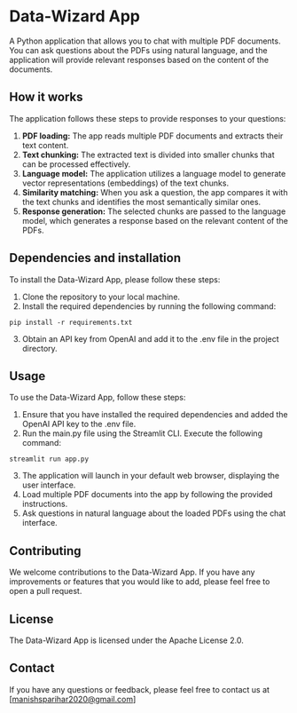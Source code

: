 # Data-Wizard App

A Python application that allows you to chat with multiple PDF documents. You can ask questions about the PDFs using natural language, and the application will provide relevant responses based on the content of the documents.

## How it works

The application follows these steps to provide responses to your questions:

1. **PDF loading:** The app reads multiple PDF documents and extracts their text content.
2. **Text chunking:** The extracted text is divided into smaller chunks that can be processed effectively.
3. **Language model:** The application utilizes a language model to generate vector representations (embeddings) of the text chunks.
4. **Similarity matching:** When you ask a question, the app compares it with the text chunks and identifies the most semantically similar ones.
5. **Response generation:** The selected chunks are passed to the language model, which generates a response based on the relevant content of the PDFs.

## Dependencies and installation

To install the Data-Wizard App, please follow these steps:

1. Clone the repository to your local machine.
2. Install the required dependencies by running the following command:
```
pip install -r requirements.txt

```
3. Obtain an API key from OpenAI and add it to the .env file in the project directory.

## Usage

To use the Data-Wizard App, follow these steps:

1. Ensure that you have installed the required dependencies and added the OpenAI API key to the .env file.
2. Run the main.py file using the Streamlit CLI. Execute the following command:
```
streamlit run app.py
```
3. The application will launch in your default web browser, displaying the user interface.
4. Load multiple PDF documents into the app by following the provided instructions.
5. Ask questions in natural language about the loaded PDFs using the chat interface.

## Contributing

We welcome contributions to the Data-Wizard App. If you have any improvements or features that you would like to add, please feel free to open a pull request.

## License

The Data-Wizard App is licensed under the Apache License 2.0.

## Contact

If you have any questions or feedback, please feel free to contact us at [manishsparihar2020@gmail.com]